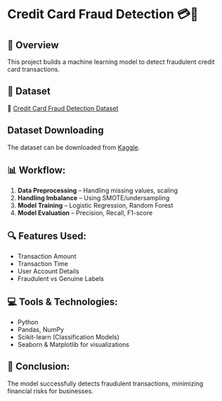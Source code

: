 # Credit Card Fraud Detection 💳🚨

## 📌 Overview
This project builds a machine learning model to detect fraudulent credit card transactions.

## 📂 Dataset
🔗 [Credit Card Fraud Detection Dataset](https://www.kaggle.com/datasets/mlg-ulb/creditcardfraud)
## Dataset Downloading
The dataset can be downloaded from [Kaggle](https://www.kaggle.com/datasets/mlg-ulb/creditcardfraud).

## 📊 Workflow:
1. **Data Preprocessing** – Handling missing values, scaling
2. **Handling Imbalance** – Using SMOTE/undersampling
3. **Model Training** – Logistic Regression, Random Forest
4. **Model Evaluation** – Precision, Recall, F1-score

## 🔍 Features Used:
- Transaction Amount
- Transaction Time
- User Account Details
- Fraudulent vs Genuine Labels

## 💻 Tools & Technologies:
- Python
- Pandas, NumPy
- Scikit-learn (Classification Models)
- Seaborn & Matplotlib for visualizations

## 📌 Conclusion:
The model successfully detects fraudulent transactions, minimizing financial risks for businesses.
